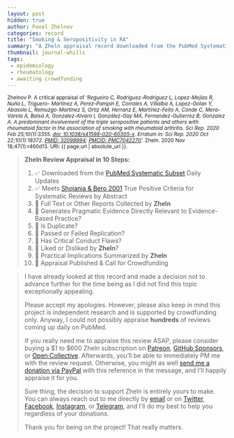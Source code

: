 ```yaml
---
layout: post
hidden: true
author: Pavel Zhelnov
categories: record
title: "Smoking & Seropositivity in RA"
summary: "A Zheln appraisal record downloaded from the PubMed Systematic Subset daily updates."
thumbnail: journal-whills
tags:
 - epidemiology
 - rheumatology
 - awaiting crowdfunding
---
```


<small id="citation">Zhelnov P. A critical appraisal of _‘Regueiro C, Rodriguez-Rodriguez L, Lopez-Mejias R, Nuño L, Triguero- Martinez A, Perez-Pampin E, Corrales A, Villalba A, Lopez-Golan Y, Abasolo L, Remuzgo-Martínez S, Ortiz AM, Herranz E, Martínez-Feito A, Conde C, Mera-Varela A, Balsa A, Gonzalez-Alvaro I, González-Gay MÁ, Fernandez-Gutierrez B, Gonzalez A. A predominant involvement of the triple seropositive patients and others with rheumatoid factor in the association of smoking with rheumatoid arthritis. Sci Rep. 2020 Feb 25;10(1):3355. [doi: 10.1038/s41598-020-60305-x](https://doi.org/10.1038/s41598-020-60305-x). Erratum in: Sci Rep. 2020 Oct 22;10(1):18372. [PMID: 32098994](https://pubmed.gov/32098994); [PMCID: PMC7042270](https://ncbi.nlm.nih.gov/pmc/PMC7042270)’._ Zheln. 2020 Nov 18;47(1):r460d13. URI: {{ page.url | absolute_url }}.</small>

> **Zheln Review Appraisal in 10 Steps:**
>
> 1. ✅ Downloaded from the [PubMed Systematic Subset](https://github.com/p1m-ortho/qs-global-ortho-search-queries/blob/global-sr-query/README.md) Daily Updates
> 2. ✅ Meets [Shojania & Bero 2001](https://www.researchgate.net/publication/11820967_Taking_Advantage_of_the_Explosion_of_Systematic_Reviews_An_Efficient_MEDLINE_Search_Strategy) True Positive Criteria for Systematic Reviews by Abstract
> 3. 🔄 Full Text or Other Reports Collected by **Zheln**
> 4. 🔄 Generates Pragmatic Evidence Directly Relevant to Evidence-Based Practice?
> 5. 🔄 Is Duplicate?
> 6. 🔄 Passed or Failed Replication?
> 7. 🔄 Has Critical Conduct Flaws?
> 8. 🔄 Liked or Disliked by **Zheln**?
> 9. 🔄 Practical Implications Summarized by **Zheln**
> 10. 🔄 Appraisal Published & Call for Crowdfunding

> I have already looked at this record and made a decision not to advance further for the time being as I did not find this topic exceptionally appealing.
>
> Please accept my apologies. However, please also keep in mind this project is independent research and is supported by crowdfunding only. Anyway, I could not possibly appraise **hundreds** of reviews coming up daily on PubMed.
> 
> If you really need me to appraise this review ASAP, please consider buying a $1 to $600 Zheln subscription on [Patreon](https://patreon.com/zheln), [GitHub Sponsors](https://github.com/sponsors/drzhelnov), or [Open Collective](https://opencollective.com/zheln). Afterwards, you’ll be able to immediately PM me with the review request. Otherwise, you might as well [send me a donation via PayPal](https://paypal.me/pjelnov) with this reference in the message, and I’ll happily appraise it for you.
> 
> Sure thing, the decision to support Zheln is entirely yours to make. You can always reach out to me directly by [email](mailto:pavel@zheln.com) or on [Twitter](https://twitter.com/drzhelnov), [Facebook](https://facebook.com/drzhelnov), [Instagram](https://instagram.com/igzheln), or [Telegram](https://t.me/drzhelnov), and I’ll do my best to help you regardless of your donations.
> 
> Thank you for being on the project! That really matters.
